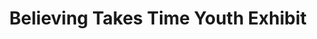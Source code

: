 ---
layout: work-blocks-layout
title: "Believing Takes Time Youth Exhibit"
season: "4"
category: event
seo-description: SVNCRWNS curated and produced a photography exhibit, Believing takes Time, inviting youth artists from their photography workshop series to showcase and sell their work.
seo-keywords: production company, svncrwns, e-commerce, women-owned businesses, creative team, consulting, business operations, launch my brand, manage my brand, photography, videography, special projects

portfolio-cover: /dist/images/btt-project-1.jpg
work-tags: "curriculum + event"
work-space: "in-house"

page_sections:
- template: project-meta
  block: project-meta
  brand-statement: "Working with youth in Greenmount West Community Center, bonding with young women, sharing art skills + how to make money"
  category: event
- template: project-details
  block: project-details
  project-details-cover: btt-project-details.png
  summary: "Believing Takes Time is a youth photography exhibit that was presented to share the photography work of several young girls (ages 7 - 13) that participated in the 12-week Youth Photography Workshop hosted by SVNCRWNS + Greenmount West Community Center (GWCC). The work was on display at Gallery CA May 3 - May 25 2018."
  opportunity: "Before the exhibit and workshop, SVNCRWNS had been spending time at the community center using the space as an office to complete our work. We learned about their summer camp and upcoming fall/winter programming that would be kicking off soon.<br/> After meeting many of the kids in the space, we thought of ways we could impact them. It was important to not just share fun activities with the kids, but to also introduce them to new hobbies and share entrepreneurial skills. Of all the instructors in the space, 90% were entrepreneurs extending themselves as resources to the community center."
  insights: "Although the neighborhood has gained new energy and resources in the community due to the newly developed real estate, the bleak reality for a lot of folks in urban America is living in poverty. Poverty is a huge topic to unpack, but as innovators and resource connectors, we used our time in the center to create curriculum that would be interesting and opportunity-driven - we presented artrepreneurship to the youth. The idea of artrepreneurship is very important, especially in resource-stricken environments. To change your reality by creating opportunities for self is no small task.<br/>As youth between the ages of 7 - 13, we thought this was a great age range to introduce different art skills that could be used to create income. Very quickly, we landed on photography. Our goals were to learn the fundamentals of photography, receive camera and film equipment for real-world practice, learn to see using your photography eye to create a collection of photos and then figure out ways to sell our art."
  solution: "SVNCRWNS created a 12-week curriculum (Jan 2017 - Mar 2017) and partnered with photographers in the community to donate equipment. As part of the curriculum, we had several artists come and speak to our kids about their art and how they used it to create opportunities for themselves. Some of our best moments during the workshops were our weekly photo walks. Some of our stops included the nearby park, the Baltimore Penn Station and Open Works. After settling on a theme for our collection of photos, we were able to create a plan with our kids to talk to the local gallery space within the community to see what it would take to create an exhibit, select and print our work, and invite our friends and family for our very first youth photography exhibit."
- template: editorial-images
  block: editorial-image
  editorial-images:
  - image-name: "/dist/images/btt-project-1.jpg"
    image-caption-title: SVNCRWNS teaches artrepreneurship to youth
  - image-name: "/dist/images/btt-project-3.png"
    image-caption-title: May 3 2018 - Opening Day for Believing Takes Time, Youth Photography
    image-caption: SVNCRWNS was hands on for every detail of exhibit layout and installation, finding local printer companies to assist with large format printing, and even helping our kids come up with price points for their work.<br/>Opening Day was May 3 2017, there were kids, their families, local vendors selling snacks and beverages and 5+ walls filled with youth photography based on the theme of Believing Takes Time. We even created a photography backdrop wall to take photos with our friends that came to visit our work.
  - image-name: /dist/images/btt-project-4.png
    image-caption-title: Art for sale - Youth Artists Make Sales from local exhibit
    image-caption: 100+ black and white and color photos were printed ranging from sizes 4x6 to 20x24. We sold about 35% of our inventory after the show closed, and the kids made $350+ collectively.
- template: credits
  block: credits
  credits-title: Believing Takes Time Workshop & Exhibit
  contributions:
  - position: Exhibit Curation
    person: SVNCRWNS
  - position: Creative Direction & Installation
    person: SVNCRWNS
  - position: Workshop Facilitator
    person: SVNCRWNS
  - position: Workshop Speakers
    person: Neptune, Shann Wallace
  - position: Camera Donations
    person: Devin Allen
  - position: Food Sponsors
    person: Crust by Mack, Jessica Clark
---
